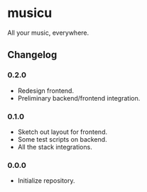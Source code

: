 # musicu

All your music, everywhere.

## Changelog

### 0.2.0

* Redesign frontend.
* Preliminary backend/frontend integration.

### 0.1.0

* Sketch out layout for frontend.
* Some test scripts on backend.
* All the stack integrations.

### 0.0.0

* Initialize repository.
